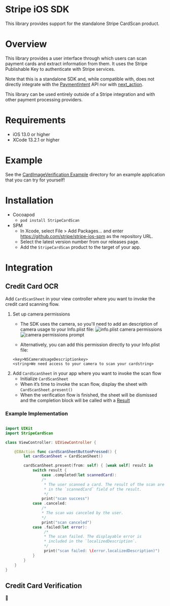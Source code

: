 # Stripe iOS SDK

This library provides support for the standalone Stripe CardScan product.

# Overview

This library provides a user interface through which users can scan payment cards and extract information from them. It uses the Stripe Publishable Key to authenticate with Stripe services.

Note that this is a standalone SDK and, while compatible with, does not directly integrate with the [PaymentIntent](https://stripe.com/docs/api/payment_intents) API nor with [next_action](https://stripe.com/docs/api/errors#errors-payment_intent-next_action).

This library can be used entirely outside of a Stripe integration and with other payment processing providers.

# Requirements

- iOS 13.0 or higher
- XCode 13.2.1 or higher

# Example

See the [CardImageVerification Example](https://github.com/stripe-ios/stripe-ios/tree/private/Example/CardImageVerification%20Example) directory for an example application that you can try for yourself!

# Installation

- Cocoapod
    - `pod install StripeCardScan`
- SPM
    - In Xcode, select File > Add Packages… and enter https://github.com/stripe/stripe-ios-spm as the repository URL.
    - Select the latest version number from our releases page.
    - Add the `StripeCardScan` product to the target of your app.

# Integration
## Credit Card OCR
Add `CardScanSheet` in your view controller where you want to invoke the credit card scanning flow.

1. Set up camera permissions
    * The SDK uses the camera, so you'll need to add an description of camera usage to your Info.plist file:
![info.plist camera permissions](https://gblobscdn.gitbook.com/assets%2F-MAfqrnL3d-uke0sAFsI%2Fsync%2F573e3f05043e4d903189b5fb107d4b3565bdb11b.png?alt=media)
![camera permissions prompt](https://gblobscdn.gitbook.com/assets%2F-MAfqrnL3d-uke0sAFsI%2Fsync%2F0d7119d3cbe2f519e5e5c04b56fe43539e4435e1.png?alt=media)

    * Alternatively, you can add this permission directly to your Info.plist file:
    ```
    <key>NSCameraUsageDescriptionkey>
    <string>We need access to your camera to scan your cardstring>
    ```
2. Add `CardScanSheet` in your app where you want to invoke the scan flow
    * Initialize `CardScanSheet`
    * When it’s time to invoke the scan flow, display the sheet with `CardScanSheet.present()`
    * When the verification flow is finished, the sheet will be dismissed and the completion block will be called with a [Result](https://stripe.dev/stripe-ios/)

### Example Implementation
```swift

import UIKit
import StripeCardScan

class ViewController: UIViewController {

    @IBAction func cardScanSheetButtonPressed() {
        let cardScanSheet = CardScanSheet()

        cardScanSheet.present(from: self) { [weak self] result in
            switch result {
                case .completed(let scannedCard):
                /*
                 * The user scanned a card. The result of the scan are detailed 
                 * in the `scannedCard` field of the result.
                 */
                print("scan success")
            case .canceled:
                /*
                * The scan was canceled by the user.
                */
                print("scan canceled")
            case .failed(let error):
                 /*
                 * The scan failed. The displayable error is
                 * included in the `localizedDescription`. 
                 */
                 print("scan failed: \(error.localizedDescription)")
            }
        }
    }
}
```

## Credit Card Verification
🚧
